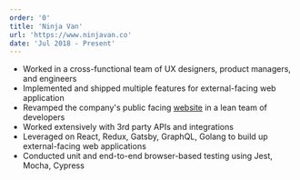 ```yaml
---
order: '0'
title: 'Ninja Van'
url: 'https://www.ninjavan.co'
date: 'Jul 2018 - Present'
---
```


- Worked in a cross-functional team of UX designers, product managers, and engineers
- Implemented and shipped multiple features for external-facing web application 
- Revamped the company's public facing [website](https://www.ninjavan.co) in a lean team of developers
- Worked extensively with 3rd party APIs and integrations
- Leveraged on React, Redux, Gatsby, GraphQL, Golang to build up external-facing web applications
- Conducted unit and end-to-end browser-based testing using Jest, Mocha, Cypress
